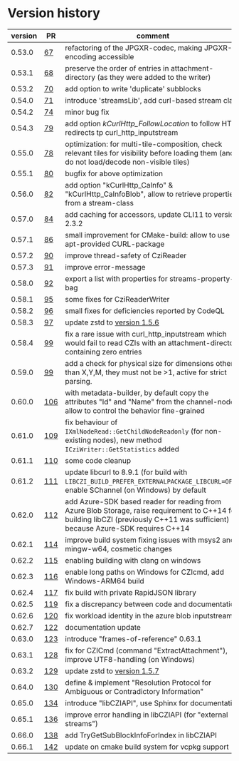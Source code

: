Version history
============

 version            |  PR                                                  | comment
 ------------------ | ---------------------------------------------------- | ---------------------------------------------------
 0.53.0             | [67](https://github.com/ZEISS/libczi/pull/67)        | refactoring of the JPGXR-codec, making JPGXR-encoding accessible
 0.53.1             | [68](https://github.com/ZEISS/libczi/pull/68)        | preserve the order of entries in attachment-directory (as they were added to the writer)
 0.53.2             | [70](https://github.com/ZEISS/libczi/pull/70)        | add option to write 'duplicate' subblocks
 0.54.0             | [71](https://github.com/ZEISS/libczi/pull/71)        | introduce 'streamsLib', add curl-based stream class
 0.54.2             | [74](https://github.com/ZEISS/libczi/pull/74)        | minor bug fix
 0.54.3             | [79](https://github.com/ZEISS/libczi/pull/79)        | add option _kCurlHttp_FollowLocation_ to follow HTTP redirects tp curl_http_inputstream
 0.55.0             | [78](https://github.com/ZEISS/libczi/pull/78)        | optimization: for multi-tile-composition, check relevant tiles for visibility before loading them (and do not load/decode non-visible tiles)
 0.55.1             | [80](https://github.com/ZEISS/libczi/pull/80)        | bugfix for above optimization
 0.56.0             | [82](https://github.com/ZEISS/libczi/pull/82)        | add option "kCurlHttp_CaInfo" & "kCurlHttp_CaInfoBlob", allow to retrieve properties from a stream-class
 0.57.0             | [84](https://github.com/ZEISS/libczi/pull/84)        | add caching for accessors, update CLI11 to version 2.3.2
 0.57.1             | [86](https://github.com/ZEISS/libczi/pull/86)        | small improvement for CMake-build: allow to use an apt-provided CURL-package
 0.57.2             | [90](https://github.com/ZEISS/libczi/pull/90)        | improve thread-safety of CziReader
 0.57.3             | [91](https://github.com/ZEISS/libczi/pull/91)        | improve error-message
 0.58.0             | [92](https://github.com/ZEISS/libczi/pull/92)        | export a list with properties for streams-property-bag
 0.58.1             | [95](https://github.com/ZEISS/libczi/pull/95)        | some fixes for CziReaderWriter
 0.58.2             | [96](https://github.com/ZEISS/libczi/pull/96)        | small fixes for deficiencies reported by CodeQL
 0.58.3             | [97](https://github.com/ZEISS/libczi/pull/97)        | update zstd to [version 1.5.6](https://github.com/facebook/zstd/releases/tag/v1.5.6)
 0.58.4             | [99](https://github.com/ZEISS/libczi/pull/99)        | fix a rare issue with curl_http_inputstream which would fail to read CZIs with an attachment-directory containing zero entries
 0.59.0             | [99](https://github.com/ZEISS/libczi/pull/103)       | add a check for physical size for dimensions other than X,Y,M, they must not be >1, active for strict parsing.
 0.60.0             | [106](https://github.com/ZEISS/libczi/pull/106)      | with metadata-builder, by default copy the attributes "Id" and "Name" from the channel-node; allow to control the behavior fine-grained
 0.61.0             | [109](https://github.com/ZEISS/libczi/pull/109)      | fix behaviour of `IXmlNodeRead::GetChildNodeReadonly` (for non-existing nodes), new method `ICziWriter::GetStatistics` added
 0.61.1             | [110](https://github.com/ZEISS/libczi/pull/110)      | some code cleanup
 0.61.2             | [111](https://github.com/ZEISS/libczi/pull/111)      | update libcurl to 8.9.1 (for build with `LIBCZI_BUILD_PREFER_EXTERNALPACKAGE_LIBCURL=OFF`), enable SChannel (on Windows) by default
 0.62.0             | [112](https://github.com/ZEISS/libczi/pull/112)      | add Azure-SDK based reader for reading from Azure Blob Storage, raise requirement to C++14 for building libCZI (previously C++11 was sufficient) because Azure-SDK requires C++14
 0.62.1             | [114](https://github.com/ZEISS/libczi/pull/114)      | improve build system fixing issues with msys2 and mingw-w64, cosmetic changes
 0.62.2             | [115](https://github.com/ZEISS/libczi/pull/115)      | enabling building with clang on windows
 0.62.3             | [116](https://github.com/ZEISS/libczi/pull/116)      | enable long paths on Windows for CZIcmd, add Windows-ARM64 build
 0.62.4             | [117](https://github.com/ZEISS/libczi/pull/117)      | fix build with private RapidJSON library
 0.62.5             | [119](https://github.com/ZEISS/libczi/pull/119)      | fix a discrepancy between code and documentation
 0.62.6             | [120](https://github.com/ZEISS/libczi/pull/120)      | fix workload identity in the azure blob inputstream
 0.62.7             | [122](https://github.com/ZEISS/libczi/pull/122)      | documentation update
 0.63.0             | [123](https://github.com/ZEISS/libczi/pull/123)      | introduce "frames-of-reference" 0.63.1             | [128](https://github.com/ZEISS/libczi/pull/128)      | fix for CZICmd (command "ExtractAttachment"), improve UTF8-handling (on Windows)
 0.63.1             | [128](https://github.com/ZEISS/libczi/pull/128)      | fix for CZICmd (command "ExtractAttachment"), improve UTF8-handling (on Windows)
 0.63.2             | [129](https://github.com/ZEISS/libczi/pull/129)      | update zstd to [version 1.5.7](https://github.com/facebook/zstd/releases/tag/v1.5.7)
 0.64.0             | [130](https://github.com/ZEISS/libczi/pull/130)      | define & implement "Resolution Protocol for Ambiguous or Contradictory Information"
 0.65.0             | [134](https://github.com/ZEISS/libczi/pull/134)      | introduce "libCZIAPI", use Sphinx for documentation
 0.65.1             | [136](https://github.com/ZEISS/libczi/pull/136)      | improve error handling in libCZIAPI (for "external streams")
 0.66.0             | [138](https://github.com/ZEISS/libczi/pull/138)      | add TryGetSubBlockInfoForIndex in libCZIAPI
 0.66.1 | [142](https://github.com/ZEISS/libczi/pull/142)	   | update on cmake build system for vcpkg support